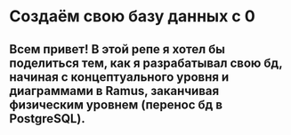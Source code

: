 # Создаём свою базу данных с 0
## Всем привет! В этой репе я хотел бы поделиться тем, как я разрабатывал свою бд, начиная с концептуального уровня и диаграммами в Ramus, заканчивая физическим уровнем (перенос бд в PostgreSQL).
